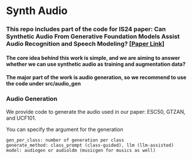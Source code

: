 # Synth Audio
### This repo includes part of the code for IS24 paper: Can Synthetic Audio From Generative Foundation Models Assist Audio Recognition and Speech Modeling? [[Paper Link](https://arxiv.org/abs/2406.08800)]


#### The core idea behind this work is simple, and we are aiming to answer whether we can use synthetic audio as training and augmentation data?


#### The major part of the work is audio generation, so we recommend to use the code under src/audio_gen

### Audio Generation
We provide code to generate the audio used in our paper: ESC50, GTZAN, and UCF101. 

You can specify the argument for the generation
```
gen_per_class: number of generation per class
generate_method: class_prompt (class-guided), llm (llm-assisted)
model: audiogen or audioldm (musicgen for musics as well)

```

